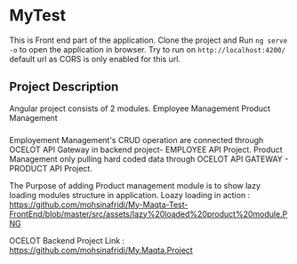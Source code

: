 # MyTest

This is Front end part of the application.
Clone the project and Run `ng serve -o` to open the application in browser.
Try to run on `http://localhost:4200/` default url as CORS is only enabled for this url.

## Project Description

Angular project consists of 2 modules.
Employee Management
Product Management

###

Employement Management's CRUD operation are connected through OCELOT API Gateway in backend project- EMPLOYEE API Project.
Product Management only pulling hard coded data through OCELOT API GATEWAY - PRODUCT API Project.

The Purpose of adding Product management module is to show lazy loading modules structure in application.
Loazy loading in action : https://github.com/mohsinafridi/My-Maqta-Test-FrontEnd/blob/master/src/assets/lazy%20loaded%20product%20module.PNG

OCELOT Backend Project Link : https://github.com/mohsinafridi/My.Maqta.Project
